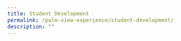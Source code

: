 ```yaml
---
title: Student Development
permalink: /palm-view-experience/student-development/
description: ""
---
```

